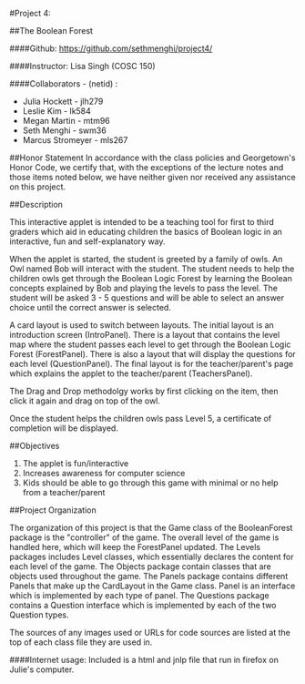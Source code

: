 #Project 4:

##The Boolean Forest

####Github: https://github.com/sethmenghi/project4/

####Instructor: Lisa Singh (COSC 150)


####Collaborators - (netid) :      
* Julia Hockett - jlh279
* Leslie Kim  - lk584
* Megan Martin - mtm96
* Seth Menghi - swm36
* Marcus Stromeyer - mls267


##Honor Statement
 In accordance with the class policies and Georgetown's Honor Code,
 we certify that, with the exceptions of the lecture notes and those
 items noted below, we have neither given nor received any assistance
 on this project.


##Description

 This interactive applet is intended to be a teaching tool for first
 to third graders which aid in educating children the basics of Boolean
 logic in an interactive, fun and self-explanatory way.
 
 When the applet is started, the student is greeted by a family of owls.
 An Owl named Bob will interact with the student. The student needs to
 help the children owls get through the Boolean Logic Forest by learning
 the Boolean concepts explained by Bob and playing the levels to pass
 the level. The student will be asked 3 - 5 questions and will be able
 to select an answer choice until the correct answer is selected.
 
 A card layout is used to switch between layouts. The initial layout is
 an introduction screen (IntroPanel). There is a layout that contains the
 level map where the student passes each level to get through the Boolean
 Logic Forest (ForestPanel). There is also a layout that will display the
 questions for each level (QuestionPanel). The final layout is for the
 teacher/parent's page which explains the applet to the teacher/parent
 (TeachersPanel).
 
 The Drag and Drop methodolgy works by first clicking on the item, then
 click it again and drag on top of the owl. 
 
 Once the student helps the children owls pass Level 5, a certificate of
 completion will be displayed.
 

##Objectives

1. The applet is fun/interactive
2. Increases awareness for computer science
3. Kids should be able to go through this game with minimal or no help
    from a teacher/parent
    

##Project Organization

 The organization of this project is that the Game class of the
 BooleanForest package is the "controller" of the game. The overall level
 of the game is handled here, which will keep the ForestPanel updated.
 The Levels packages includes Level classes, which essentially declares
 the content for each level of the game. The Objects package contain
 classes that are objects used throughout the game. The Panels package
 contains different Panels that make up the CardLayout in the Game class.
 Panel is an interface which is implemented by each type of panel. The
 Questions package contains a Question interface which is implemented
 by each of the two Question types.
 
 The sources of any images used or URLs for code sources are listed at the
 top of each class file they are used in.


####Internet usage: 
Included is a html and jnlp file that run in firefox on Julie's computer. 
